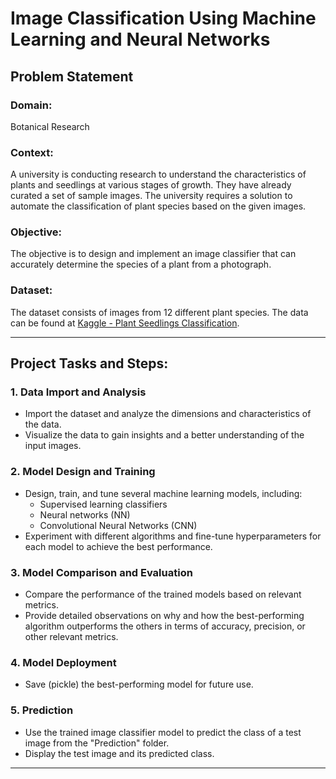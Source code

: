 
# Image Classification Using Machine Learning and Neural Networks

## Problem Statement

### Domain: 
Botanical Research

### Context:
A university is conducting research to understand the characteristics of plants and seedlings at various stages of growth. They have already curated a set of sample images. The university requires a solution to automate the classification of plant species based on the given images.

### Objective:
The objective is to design and implement an image classifier that can accurately determine the species of a plant from a photograph.

### Dataset:
The dataset consists of images from 12 different plant species. The data can be found at [Kaggle - Plant Seedlings Classification](https://www.kaggle.com/c/plant-seedlings-classification/data).

---

## Project Tasks and Steps:

### 1. Data Import and Analysis
   - Import the dataset and analyze the dimensions and characteristics of the data.
   - Visualize the data to gain insights and a better understanding of the input images.

### 2. Model Design and Training
   - Design, train, and tune several machine learning models, including:
     - Supervised learning classifiers
     - Neural networks (NN)
     - Convolutional Neural Networks (CNN)
   - Experiment with different algorithms and fine-tune hyperparameters for each model to achieve the best performance.

### 3. Model Comparison and Evaluation
   - Compare the performance of the trained models based on relevant metrics.
   - Provide detailed observations on why and how the best-performing algorithm outperforms the others in terms of accuracy, precision, or other relevant metrics.

### 4. Model Deployment
   - Save (pickle) the best-performing model for future use.

### 5. Prediction
   - Use the trained image classifier model to predict the class of a test image from the "Prediction" folder.
   - Display the test image and its predicted class.

---
